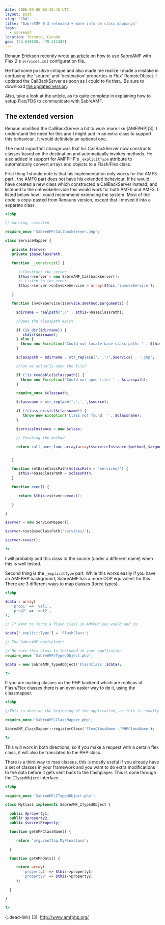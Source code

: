 ```yaml
---
date: 2006-09-06 02:28:45 UTC
layout: post
slug: "104"
title: "SabreAMF 0.3 released + more info on class mappings"
tags:
  - sabreamf
location: Toronto, Canada
geo: [43.648180, -79.412307]
---
```


Renaun Erickson recently wrote [an article][1] on how to use SabreAMF with Flex
2's `services.xml` configuration file..

He had some positive critique and also made me realize I made a mistake in
confusing the 'source' and 'destination' properties in Flex' RemoteObject. I
updated the CallBackServer as soon as I could to fix that.. Be sure to download
[the updated version][2].

Also, take a look at the article, as its quite complete in explaining how to
setup Flex/FDS to communicate with SabreAMF.

The extended version
--------------------

Renaun modified the CallBackServer a bit to work more like [AMFPHP][3]. I
understand the need for this and I might add in an extra class to support this
behaviour.. It would definitely an optional one.

The most important change was that his CallBackServer now constructs classes
based on the destination and automatically invokes methods. He also added in
support for AMFPHP's `_explicitType` attribute to automatically convert arrays
and objects to a Flash/Flex class.

First thing I should note is that his implementation only works for the AMF3
part.. the AMF0 part does not have his extended behaviour. If he would have
created a new class which constructed a CallBackServer instead, and listened
to the onInvokeService this would work for both AMF0 and AMF3. I listed below
how I could recommend extending the system. Most of the code is copy-pasted
from Renauns version, except that I moved it into a separate class.

```php
<?php

// Warning, untested

require_once 'SabreAMF/CallbackServer.php';

class ServiceMapper {

   private $server;
   private $baseClassPath;

   function __construct() {

      //Construct the server
      $this->server = new SabreAMF_CallbackServer();
      // Listen to the event
      $this->server->onInvokeService = array($this,'invokeService');

   }

   function invokeService($service,$method,$arguments) {

     $dirname = realpath("./" . $this->baseClassPath);

     //Does the classpath exist    

     if (is_dir($dirname)) {
        chdir($dirname);
     } else {
       throw new Exception('Could not locate base class path: ' . $this->baseClassPath);
     }

     $classpath = $dirname . str_replace('.','/',$service) . '.php';

     //Can we actually open the file?

     if (!is_readable($classpath)) {
       throw new Exception('Could not open file: ' . $classpath);
     }

     require_once $classpath;

     $classname = str_replace('.','_',$source);

     if (!class_exists($classname)) {
        throw new Exception('Class not found: ' . $classname);
     }

     $serviceInstance = new $class;

     // Invoking the method

     return call_user_func_array(array($serviceInstance,$method),$arguments);


   }

   function setBaseClassPath($classPath = 'services/') {
      $this->baseClassPath = $classPath;
   }

   function exec() {

      return $this->server->exec();

   }

}

$server = new ServiceMapper();

$server->setBaseClassPath('services/');

$server->exec();

?>
```

I will probably add this class to the source (under a different name) when this
is well tested.

Second thing is the `_explicitType` part. While this works easily if you have
an AMFPHP background, SabreAMF has a more OOP equivalent for this. There are 3
different ways to map classes (force types).

```php
<?php

$data = array(
   'prop1' => 'val1',
   'prop2' => 'val2',
);

// If want to force a flash class in AMFPHP you would add in:

$data['_explicitType'] = 'FlashClass';

// The SabreAMF equivalent:

// Be sure this class is included in your application
require_once 'SabreAMF/TypedObject.php';

$data = new SabreAMF_TypedObject('FlashClass',$data);

?>
```

If you are making classes on the PHP backend which are replicas of Flash/Flex
classes there is an even easier way to do it, using the classmapper.

```php
<?php

//This is done on the beginning of the application, as this is usually a global thing and only has to be done at 1 point

require_once 'SabreAMF/ClassMapper.php';

SabreAMF_ClassMapper::registerClass('FlexClassName','PHPClassName');

?>
```

This will work in both directions, so if you make a request with a certain
flex class, it will also be translated to the PHP class.

There is a third way to map classes, this is mostly useful if you already have
a set of classes in your framework and you want to do extra modifications to
the data before it gets sent back to the flashplayer. This is done through the
`ITypedObject` interface..

```php
<?php
  
require_once 'SabreAMF/ITypedObject.php';

class MyClass implements SabreAMF_ITypedObject {

  public $property1;
  public $property2;
  public $secretProperty;

  function getAMFClassName() {

     return 'org.rooftop.MyFlexClass';

  }

  function getAMFData() {

     return array(
        'property1' => $this->property1;
        'property2' => $this->property2;
     );

  }

}

?>
```

[1]: http://renaun.com/blog/flex-tutorials/sabreamf-flex2/
[2]: http://www.rooftopsolutions.nl/code/?a=d&p=SabreAMF
{:.dead-link}
[3]: http://www.amfphp.org/
